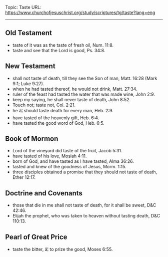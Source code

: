 Topic: Taste
URL: https://www.churchofjesuschrist.org/study/scriptures/tg/taste?lang=eng

---

## Old Testament

- taste of it was as the taste of fresh oil, Num. 11:8.
- taste and see that the Lord is good, Ps. 34:8.

## New Testament

- shall not taste of death, till they see the Son of man, Matt. 16:28 (Mark 9:1; Luke 9:27).
- when he had tasted thereof, he would not drink, Matt. 27:34.
- ruler of the feast had tasted the water that was made wine, John 2:9.
- keep my saying, he shall never taste of death, John 8:52.
- Touch not; taste not, Col. 2:21.
- he â¦ should taste death for every man, Heb. 2:9.
- have tasted of the heavenly gift, Heb. 6:4.
- have tasted the good word of God, Heb. 6:5.

## Book of Mormon

- Lord of the vineyard did taste of the fruit, Jacob 5:31.
- have tasted of his love, Mosiah 4:11.
- born of God, and have tasted as I have tasted, Alma 36:26.
- tasted and knew of the goodness of Jesus, Morm. 1:15.
- three disciples obtained a promise that they should not taste of death, Ether 12:17.

## Doctrine and Covenants

- those that die in me shall not taste of death, for it shall be sweet, D&C 42:46.
- Elijah the prophet, who was taken to heaven without tasting death, D&C 110:13.

## Pearl of Great Price

- taste the bitter, â¦ to prize the good, Moses 6:55.

